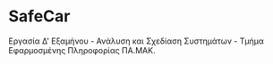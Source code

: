 # SafeCar
Εργασία Δ' Εξαμήνου - Ανάλυση και Σχεδίαση Συστημάτων - Τμήμα Εφαρμοσμένης Πληροφορίας ΠΑ.ΜΑΚ.
